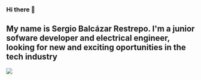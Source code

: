 ### Hi there 👋

## My name is Sergio Balcázar Restrepo. I'm a junior sofware developer and electrical engineer, looking for new and exciting oportunities in the tech industry
![](blob/main/images/in.png)  
